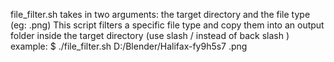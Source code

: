 file_filter.sh takes in two arguments: the target directory and the file type (eg: .png)
This script filters a specific file type and copy them into an output folder inside the target directory (use slash / instead of back slash \)
example: $ ./file_filter.sh D:/Blender/Halifax-fy9h5s7 .png
